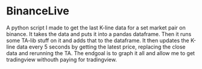 # BinanceLive
A python script I made to get the last K-line data for a set market pair on binance. It takes the data and puts it into a pandas dataframe. Then it runs some TA-lib stuff on it and adds that to the dataframe. It then updates the K-line data every 5 seconds by getting the latest price, replacing the close data and rerunning the TA. The endgoal is to graph it all and allow me to get tradingview withouth paying for tradingview. 
